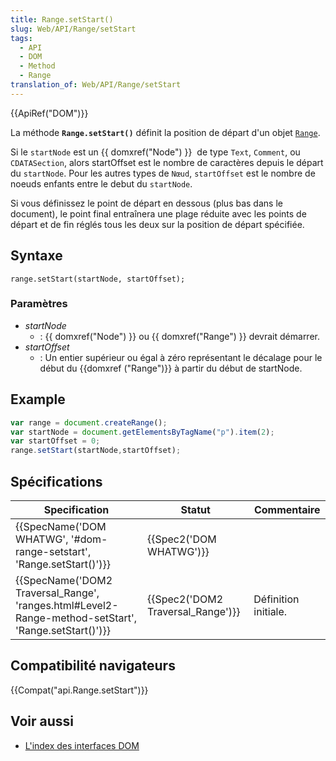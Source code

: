 ```yaml
---
title: Range.setStart()
slug: Web/API/Range/setStart
tags:
  - API
  - DOM
  - Method
  - Range
translation_of: Web/API/Range/setStart
---
```

{{ApiRef("DOM")}}

La méthode **`Range.setStart()`** définit la position de départ d'un objet [`Range`](/fr/docs/Web/API/Range).

Si le `startNode` est un {{ domxref("Node") }}  de type `Text`, `Comment`, ou `CDATASection`, alors startOffset est le nombre de caractères depuis le départ du `startNode`. Pour les autres types de `Nœud`, `startOffset` est le nombre de noeuds enfants entre le debut du `startNode`.

Si vous définissez le point de départ en dessous (plus bas dans le document), le point final entraînera une plage réduite avec les points de départ et de fin réglés tous les deux sur la position de départ spécifiée.

## Syntaxe

    range.setStart(startNode, startOffset);

### Paramètres

- _startNode_
  - : {{ domxref("Node") }} ou {{ domxref("Range") }} devrait démarrer.
- _startOffset_
  - : Un entier supérieur ou égal à zéro représentant le décalage pour le début du {{domxref ("Range")}} à partir du début de startNode.

## Example

```js
var range = document.createRange();
var startNode = document.getElementsByTagName("p").item(2);
var startOffset = 0;
range.setStart(startNode,startOffset);
```

## Spécifications

| Specification                                                                                                                        | Statut                                       | Commentaire          |
| ------------------------------------------------------------------------------------------------------------------------------------ | -------------------------------------------- | -------------------- |
| {{SpecName('DOM WHATWG', '#dom-range-setstart', 'Range.setStart()')}}                                         | {{Spec2('DOM WHATWG')}}             |                      |
| {{SpecName('DOM2 Traversal_Range', 'ranges.html#Level2-Range-method-setStart', 'Range.setStart()')}} | {{Spec2('DOM2 Traversal_Range')}} | Définition initiale. |

## Compatibilité navigateurs

{{Compat("api.Range.setStart")}}

## Voir aussi

- [L'index des interfaces DOM](/fr/docs/DOM/DOM_Reference)
